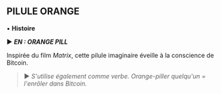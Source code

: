 ## PILULE ORANGE
▪ **Histoire**

► ***EN : ORANGE PILL***

Inspirée du film *Matrix*, cette pilule imaginaire éveille à la conscience de Bitcoin. 

> ► *S'utilise également comme verbe. Orange-piller quelqu'un = l'enrôler dans Bitcoin.*

